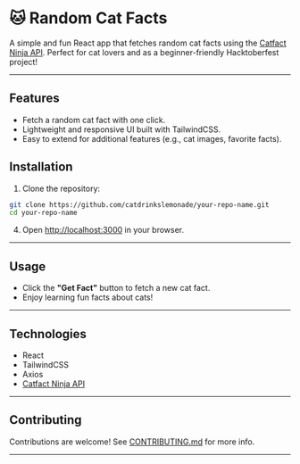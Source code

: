 # 🐱 Random Cat Facts

A simple and fun React app that fetches random cat facts using the [Catfact Ninja API](https://catfact.ninja).
Perfect for cat lovers and as a beginner-friendly Hacktoberfest project!

---

## Features

- Fetch a random cat fact with one click.
- Lightweight and responsive UI built with TailwindCSS.
- Easy to extend for additional features (e.g., cat images, favorite facts).

## Installation

1. Clone the repository:

```bash
git clone https://github.com/catdrinkslemonade/your-repo-name.git
cd your-repo-name
```



4. Open [http://localhost:3000](http://localhost:3000/) in your browser.

---

## Usage

* Click the **"Get Fact"** button to fetch a new cat fact.
* Enjoy learning fun facts about cats!

---

## Technologies

* React
* TailwindCSS
* Axios
* [Catfact Ninja API](https://catfact.ninja/)

---

## Contributing

Contributions are welcome! See [CONTRIBUTING.md](https://chatgpt.com/c/CONTRIBUTING.md) for more info.

---

